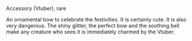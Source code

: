 Accessory (Vtuber), rare

An ornamental bow to celebrate the festivities. It is certainly cute. 
It is also very dangerous. The shiny glitter, the perfect bow and the soothing bell make any creature who sees it is immediately charmed by the Vtuber.